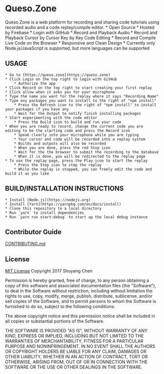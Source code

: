 # Queso.Zone

Queso.Zone is a web platform for recording and sharing code tutorials using recorded audio and a code replay/compile editor.
	* Open Source
	* Hosted by Firebase
	* Login with GitHub
	* Record and Playback Audio
	* Record and Playback Cursor by Cursor Key by Key Code Editing
	* Record and Compile Live Code on the Browser
	* Responsive and Clean Design
	* Currently only Node.js/JavaScript is supported, but more languages can be supported

## USAGE
	* Go to [https://queso.zone](https://queso.zone)
	* Click Login on the top right to login with GitHub
		* Authorize the app
	* Click Record on the top right to start creating your first replay
	* Click allow when it asks you for your microphone
	* Type the name you want for the replay where it says "Recording Name"
	* Type any packages you want to install to the right of "npm install"
		* Press the Refresh icon to the right of "npm install" to install your packages if you have any
		* Wait for the Output to notify finish installing packages
	* Start experimenting with the code editor
		* Press the Build icon to build and run your code
	* When you are ready to record, change the current code you are editing to be the starting code and press the Record icon
		* Speak clearly into your microphone while you are typing
		* Your cursor and code will be recorded into a replay system
		* Builds and outputs will also be recorded
		* When you are done, press the red Stop icon
		* Wait for the the browser to submit the recording to the database
		* When it is done, you will be redirected to the replay page
	* To use the replay page, press the Play icon to start the replay
		* Press the Stop icon to stop the replay
		* While the replay is stopped, you can freely edit the code and build it as you like

## BUILD/INSTALLATION INSTRUCTIONS
	* Install [Node.js](https://nodejs.org)
	* Install [Yarn](https://yarnpkg.com/en/docs/install)
	* Clone this repository to a local directory
	* Run `yarn` to install dependencies
	* Run `yarn run start:debug` to start up the local debug instance

## Contributor Guide
[CONTRIBUTING.md](CONTRIBUTING.md)

## License 
[MIT License](https://opensource.org/licenses/MIT)
Copyright 2017 Shuyang Chen

Permission is hereby granted, free of charge, to any person obtaining a copy of this software and associated documentation files (the "Software"), to deal in the Software without restriction, including without limitation the rights to use, copy, modify, merge, publish, distribute, sublicense, and/or sell copies of the Software, and to permit persons to whom the Software is furnished to do so, subject to the following conditions:

The above copyright notice and this permission notice shall be included in all copies or substantial portions of the Software.

THE SOFTWARE IS PROVIDED "AS IS", WITHOUT WARRANTY OF ANY KIND, EXPRESS OR IMPLIED, INCLUDING BUT NOT LIMITED TO THE WARRANTIES OF MERCHANTABILITY, FITNESS FOR A PARTICULAR PURPOSE AND NONINFRINGEMENT. IN NO EVENT SHALL THE AUTHORS OR COPYRIGHT HOLDERS BE LIABLE FOR ANY CLAIM, DAMAGES OR OTHER LIABILITY, WHETHER IN AN ACTION OF CONTRACT, TORT OR OTHERWISE, ARISING FROM, OUT OF OR IN CONNECTION WITH THE SOFTWARE OR THE USE OR OTHER DEALINGS IN THE SOFTWARE.
